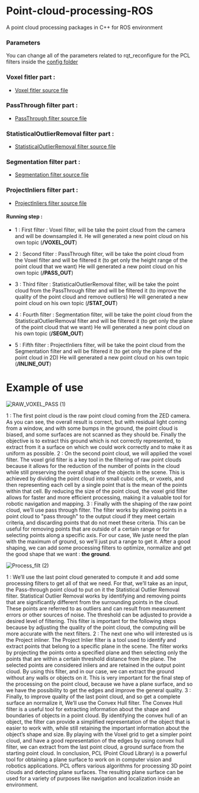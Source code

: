# Point-cloud-processing-ROS
A point cloud processing packages in C++ for ROS environment


### Parameters

You can change all of the parameters related to rqt_reconfigure for the PCL filters inside the [config folder](./pcl_helpers/cfg/)

### Voxel fitler part :

- [Voxel fitler source file](./pcl_helpers/src/voxel_filter_node.cpp)

### PassThrough filter part :

- [PassThrough filter source file](./pcl_helpers/src/passthrough_filter_node.cpp)

### StatisticalOutlierRemoval filter part :

- [StatisticalOutlierRemoval filter source file](./pcl_helpers/src/statistical_removal.cpp)

### Segmentation filter part :

- [Segmentation filter source file](./src/plane_model_segmentation.cpp)

### ProjectInliers filter part :

- [ProjectInliers filter source file](./pcl_helpers/src/project_inliner.cpp)

#### Running step :

- 1 : First filter : Voxel filter, will be take the point cloud from the camera and will be downsampled it. He will generated a new point cloud on his own topic (**/VOXEL_OUT**)

- 2 : Second filter : PassThrough filter, will be take the point cloud from the Voxel filter and will be filtered it (to get only the height range of the point cloud that we want) He will generated a new point cloud on his own topic (**/PASS_OUT**)

- 3 : Third filter : StatisticalOutlierRemoval filter, will be take the point cloud from the PassThrough filter and will be filtered it (to improve the quality of the point cloud and remove outliers) He will generated a new point cloud on his own topic (**/STAT_OUT**)

- 4 : Fourth filter : Segmentation filter, will be take the point cloud from the StatisticalOutlierRemoval filter and will be filtered it (to get only the plane of the point cloud that we want) He will generated a new point cloud on his own topic (**/SEGM_OUT**)

- 5 : Fifth filter : ProjectInliers filter, will be take the point cloud from the Segmentation filter and will be filtered it (to get only the plane of the point cloud in 2D) He will generated a new point cloud on his own topic (**/INLINE_OUT**)


# Example of use 


![RAW_VOXEL_PASS (1)](https://user-images.githubusercontent.com/73825898/228518018-eeb5d857-109a-45ba-b24a-515d3a1bda69.png)

1 : The first point cloud is the raw point cloud coming from the ZED camera. As you can see, the
overall result is correct, but with residual light coming from a window, and with some bumps in the
ground, the point cloud is biased, and some surfaces are not scanned as they should be. Finally the
objective is to extract this ground which is not correctly represented, to extract from it a surface on
which we could work correctly and to make it as uniform as possible.
2 : On the second point cloud, we will applied the voxel filter. The voxel grid filter is a key tool in the
filtering of raw point clouds because it allows for the reduction of the number of points in the cloud
while still preserving the overall shape of the objects in the scene. This is achieved by dividing the
point cloud into small cubic cells, or voxels, and then representing each cell by a single point that is
the mean of the points within that cell. By reducing the size of the point cloud, the voxel grid filter
allows for faster and more efficient processing, making it a valuable tool for robotic navigation and
mapping.
3 : Finally with the shaping of the raw point cloud, we’ll use pass through filter. The filter works by
allowing points in a point cloud to "pass through" to the output cloud if they meet certain criteria,
and discarding points that do not meet these criteria. This can be useful for removing points that are
outside of a certain range or for selecting points along a specific axis. For our case, We juste need
the plan with the maximum of ground, so we’ll just put a range to get it.
After a good shaping, we can add some processing filters to optimize, normalize and get the good
shape that we want : **the ground**.


![Process_filt (2)](https://user-images.githubusercontent.com/73825898/228518049-0c88b516-2f0d-4ade-af2f-5bf1796d5001.png)

1 : We’ll use the last point cloud generated to compute it and add some processing filters to get all of
that we need. For that, we’ll take as an input, the Pass-through point cloud to put on it the Statistical
Outlier Removal filter. Statistical Outlier Removal works by identifying and removing points that
are significantly different from the surrounding points in the cloud. These points are referred to
as outliers and can result from measurement errors or other sources of noise. The threshold can be
adjusted to provide a desired level of filtering. This filter is important for the following steps because
by adjusting the quality of the point cloud, the computing will be more accurate with the next filters.
2 : The next one who will interested us is the Project inliner. The Project Inlier filter is a tool used to
identify and extract points that belong to a specific plane in the scene. The filter works by projecting
the points onto a specified plane and then selecting only the points that are within a certain threshold
distance from the plane. The selected points are considered inliers and are retained in the output
point cloud. By using this filter, and in our case, we can extract the ground without any walls or
objects on it. This is very important for the final step of the processing on the point cloud, because
we have a plane surface, and so we have the possibility to get the edges and improve the general
quality.
3 : Finally, to improve quality of the last point cloud, and so get a complete surface an normalize it,
We’ll use the Convex Hull filter. The Convex Hull filter is a useful tool for extracting information
about the shape and boundaries of objects in a point cloud. By identifying the convex hull of an
object, the filter can provide a simplified representation of the object that is easier to work with,
while still retaining the important information about the object’s shape and size. By playing with
the Voxel grid to get a simpler point cloud, and have a good representation of the edges by using
convex hull filter, we can extract from the last point cloud, a ground surface from the starting point
cloud.
In conclusion, PCL (Point Cloud Library) is a powerful tool for obtaining a plane surface to work
on in computer vision and robotics applications. PCL offers various algorithms for processing 3D
point clouds and detecting plane surfaces. The resulting plane surface can be used for a variety of
purposes like navigation and localization inside an environment.
